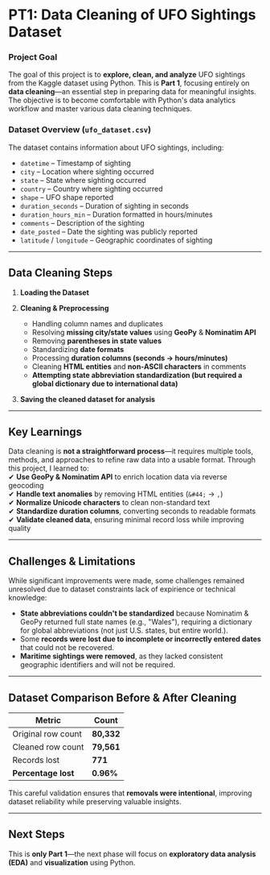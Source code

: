 # **PT1: Data Cleaning of UFO Sightings Dataset**  

### **Project Goal**
The goal of this project is to **explore, clean, and analyze** UFO sightings from the Kaggle dataset using Python. This is **Part 1**, focusing entirely on **data cleaning**—an essential step in preparing data for meaningful insights. The objective is to become comfortable with Python's data analytics workflow and master various data cleaning techniques.  

### **Dataset Overview (`ufo_dataset.csv`)**
The dataset contains information about UFO sightings, including:  
- `datetime` – Timestamp of sighting  
- `city` – Location where sighting occurred  
- `state` – State where sighting occurred  
- `country` – Country where sighting occurred  
- `shape` – UFO shape reported  
- `duration_seconds` – Duration of sighting in seconds  
- `duration_hours_min` – Duration formatted in hours/minutes  
- `comments` – Description of the sighting  
- `date_posted` – Date the sighting was publicly reported  
- `latitude` / `longitude` – Geographic coordinates of sighting  

---

## **Data Cleaning Steps**
1. **Loading the Dataset**  
2. **Cleaning & Preprocessing**  
   - Handling column names and duplicates  
   - Resolving **missing city/state values** using **GeoPy** & **Nominatim API**  
   - Removing **parentheses in state values**  
   - Standardizing **date formats**  
   - Processing **duration columns (seconds → hours/minutes)**  
   - Cleaning **HTML entities** and **non-ASCII characters** in comments  
   - **Attempting state abbreviation standardization (but required a global dictionary due to international data)**  

3. **Saving the cleaned dataset for analysis**  

---

## **Key Learnings**
Data cleaning is **not a straightforward process**—it requires multiple tools, methods, and approaches to refine raw data into a usable format. Through this project, I learned to:  
✔ **Use GeoPy & Nominatim API** to enrich location data via reverse geocoding  
✔ **Handle text anomalies** by removing HTML entities (`&#44;` → `,`)  
✔ **Normalize Unicode characters** to clean non-standard text  
✔ **Standardize duration columns**, converting seconds to readable formats  
✔ **Validate cleaned data**, ensuring minimal record loss while improving quality  

---

## **Challenges & Limitations**
While significant improvements were made, some challenges remained unresolved due to dataset constraints lack of expirience or technical knowledge:  
- **State abbreviations couldn't be standardized** because Nominatim & GeoPy returned full state names (e.g., "Wales"), requiring a dictionary for global abbreviations (not just U.S. states, but entire world.).  
- Some **records were lost due to incomplete or incorrectly entered dates** that could not be recovered.  
- **Maritime sightings were removed**, as they lacked consistent geographic identifiers and will not be required.  

---

## **Dataset Comparison Before & After Cleaning**
| Metric  | Count |
|---------|-------|
| Original row count | **80,332** |
| Cleaned row count  | **79,561** |
| Records lost | **771** |
| **Percentage lost** | **0.96%** |

This careful validation ensures that **removals were intentional**, improving dataset reliability while preserving valuable insights.  

---

## **Next Steps**
This is **only Part 1**—the next phase will focus on **exploratory data analysis (EDA)** and **visualization** using Python.  